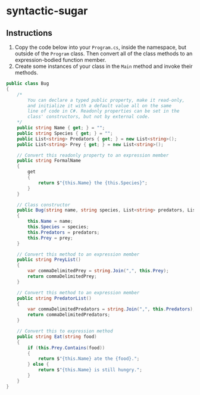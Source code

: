 # syntactic-sugar

## **Instructions**

1. Copy the code below into your `Program.cs`, inside the namespace, but outside of the `Program` class.  Then convert all of the class methods to an expression-bodied function member.
2. Create some instances of your class in the `Main` method and invoke their methods.

```csharp
public class Bug
{
    /*
        You can declare a typed public property, make it read-only,
        and initialize it with a default value all on the same
        line of code in C#. Readonly properties can be set in the
        class' constructors, but not by external code.
    */
    public string Name { get; } = "";
    public string Species { get; } = "";
    public List<string> Predators { get; } = new List<string>();
    public List<string> Prey { get; } = new List<string>();

    // Convert this readonly property to an expression member
    public string FormalName
    {
        get
        {
            return $"{this.Name} the {this.Species}";
        }
    }

    // Class constructor
    public Bug(string name, string species, List<string> predators, List<string> prey)
    {
        this.Name = name;
        this.Species = species;
        this.Predators = predators;
        this.Prey = prey;
    }

    // Convert this method to an expression member
    public string PreyList()
    {
        var commaDelimitedPrey = string.Join(",", this.Prey);
        return commaDelimitedPrey;
    }

    // Convert this method to an expression member
    public string PredatorList()
    {
        var commaDelimitedPredators = string.Join(",", this.Predators);
        return commaDelimitedPredators;
    }

    // Convert this to expression method
    public string Eat(string food)
    {
        if (this.Prey.Contains(food))
        {
            return $"{this.Name} ate the {food}.";
        } else {
            return $"{this.Name} is still hungry.";
        }
    }
}
```
